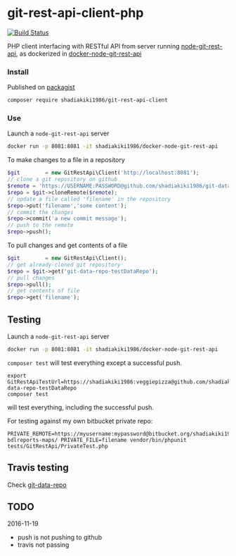 # git-rest-api-client-php

[![Build Status](https://travis-ci.org/shadiakiki1986/git-rest-api-client-php.svg?branch=master)](https://travis-ci.org/shadiakiki1986/git-rest-api-client-php)

PHP client interfacing with RESTful API from server running [node-git-rest-api](https://github.com/korya/node-git-rest-api), as dockerized in [docker-node-git-rest-api](https://github.com/shadiakiki1986/docker-node-git-rest-api)

### Install

Published on [packagist](https://packagist.org/packages/shadiakiki1986/git-rest-api-client)

```bash
composer require shadiakiki1986/git-rest-api-client
```

### Use

Launch a `node-git-rest-api` server

```bash
docker run -p 8081:8081 -it shadiakiki1986/docker-node-git-rest-api
```

To make changes to a file in a repository

```php
$git        = new GitRestApi\Client('http://localhost:8081');
// clone a git repository on github
$remote = 'https://USERNAME:PASSWORD@github.com/shadiakiki1986/git-data-repo-testDataRepo';
$repo = $git->cloneRemote($remote);
// update a file called 'filename' in the repository
$repo->put('filename','some content');
// commit the changes
$repo->commit('a new commit message');
// push to the remote
$repo->push();
```

To pull changes and get contents of a file
```php
$git        = new GitRestApi\Client();
// get already-cloned git repository
$repo = $git->get('git-data-repo-testDataRepo');
// pull changes
$repo->pull();
// get contents of file
$repo->get('filename');
```

## Testing
Launch a `node-git-rest-api` server

```bash
docker run -p 8081:8081 -it shadiakiki1986/docker-node-git-rest-api
```

`composer test` will test everything except a successful push.

```
export GitRestApiTestUrl=https://shadiakiki1986:veggiepizza@github.com/shadiakiki1986/git-data-repo-testDataRepo
composer test
```
will test everything, including the successful push.

For testing against my own bitbucket private repo:
```
PRIVATE_REMOTE=https://myusername:mypassword@bitbucket.org/shadiakiki1986/ffa-bdlreports-maps/ PRIVATE_FILE=filename vendor/bin/phpunit tests/GitRestApi/PrivateTest.php
```

## Travis testing
Check [git-data-repo](https://github.com/shadiakiki1986/git-data-repo)

## TODO
2016-11-19
* push is not pushing to github
* travis not passing
